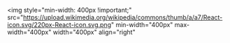 <img 
    style="min-width:  400px !important;" 
    src="https://upload.wikimedia.org/wikipedia/commons/thumb/a/a7/React-icon.svg/220px-React-icon.svg.png" 
    min-width="400px" 
    max-width="400px" 
    width="400px" 
    align="right"
>